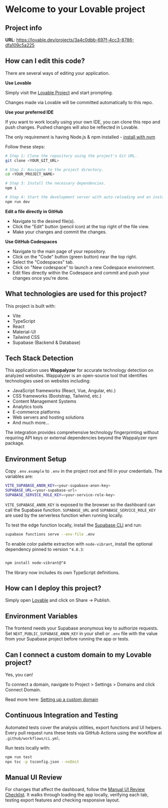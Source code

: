 
# Welcome to your Lovable project

## Project info

**URL**: https://lovable.dev/projects/3a4c0dbb-697f-4cc3-8786-dfa109c5a225

## How can I edit this code?

There are several ways of editing your application.

**Use Lovable**

Simply visit the [Lovable Project](https://lovable.dev/projects/3a4c0dbb-697f-4cc3-8786-dfa109c5a225) and start prompting.

Changes made via Lovable will be committed automatically to this repo.

**Use your preferred IDE**

If you want to work locally using your own IDE, you can clone this repo and push changes. Pushed changes will also be reflected in Lovable.

The only requirement is having Node.js & npm installed - [install with nvm](https://github.com/nvm-sh/nvm#installing-and-updating)

Follow these steps:

```sh
# Step 1: Clone the repository using the project's Git URL.
git clone <YOUR_GIT_URL>

# Step 2: Navigate to the project directory.
cd <YOUR_PROJECT_NAME>

# Step 3: Install the necessary dependencies.
npm i

# Step 4: Start the development server with auto-reloading and an instant preview.
npm run dev
```

**Edit a file directly in GitHub**

- Navigate to the desired file(s).
- Click the "Edit" button (pencil icon) at the top right of the file view.
- Make your changes and commit the changes.

**Use GitHub Codespaces**

- Navigate to the main page of your repository.
- Click on the "Code" button (green button) near the top right.
- Select the "Codespaces" tab.
- Click on "New codespace" to launch a new Codespace environment.
- Edit files directly within the Codespace and commit and push your changes once you're done.

## What technologies are used for this project?

This project is built with:

- Vite
- TypeScript
- React
- Material-UI
- Tailwind CSS
- Supabase (Backend & Database)

## Tech Stack Detection

This application uses **Wappalyzer** for accurate technology detection on analyzed websites. Wappalyzer is an open-source tool that identifies technologies used on websites including:

- JavaScript frameworks (React, Vue, Angular, etc.)
- CSS frameworks (Bootstrap, Tailwind, etc.)
- Content Management Systems
- Analytics tools
- E-commerce platforms
- Web servers and hosting solutions
- And much more...

The integration provides comprehensive technology fingerprinting without requiring API keys or external dependencies beyond the Wappalyzer npm package.

## Environment Setup


Copy `.env.example` to `.env` in the project root and fill in your credentials. The variables are:


```sh
VITE_SUPABASE_ANON_KEY=<your-supabase-anon-key>
SUPABASE_URL=<your-supabase-url>
SUPABASE_SERVICE_ROLE_KEY=<your-service-role-key>
```


`VITE_SUPABASE_ANON_KEY` is exposed to the browser so the dashboard can call the Supabase function. `SUPABASE_URL` and `SUPABASE_SERVICE_ROLE_KEY` are used by the serverless function when running locally.

To test the edge function locally, install the [Supabase CLI](https://supabase.com/docs/guides/cli) and run:

```sh
supabase functions serve --env-file .env
```


To enable color palette extraction with `node-vibrant`, install the optional dependency pinned to version `^4.0.3`:

```sh

npm install node-vibrant@^4

```

The library now includes its own TypeScript definitions.


## How can I deploy this project?

Simply open [Lovable](https://lovable.dev/projects/3a4c0dbb-697f-4cc3-8786-dfa109c5a225) and click on Share -> Publish.

## Environment Variables

The frontend needs your Supabase anonymous key to authorize requests. Set
`NEXT_PUBLIC_SUPABASE_ANON_KEY` in your shell or `.env` file with the value from
your Supabase project before running the app or tests.

## Can I connect a custom domain to my Lovable project?

Yes, you can!

To connect a domain, navigate to Project > Settings > Domains and click Connect Domain.

Read more here: [Setting up a custom domain](https://docs.lovable.dev/tips-tricks/custom-domain#step-by-step-guide)

## Continuous Integration and Testing

Automated tests cover the analysis utilities, export functions and UI helpers.
Every pull request runs these tests via GitHub Actions using the workflow at
`.github/workflows/ci.yml`.

Run tests locally with:

```sh
npm run test
npx tsc -p tsconfig.json --noEmit
```

## Manual UI Review

For changes that affect the dashboard, follow the
[Manual UI Review Checklist](docs/Manual_UI_Checklist.md). It walks through
loading the app locally, verifying each tab, testing export features and checking
responsive layout.
